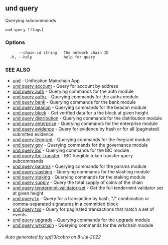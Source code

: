 ## und query

Querying subcommands

```
und query [flags]
```

### Options

```
      --chain-id string   The network chain ID
  -h, --help              help for query
```

### SEE ALSO

* [und](und.md)	 - Unification Mainchain App
* [und query account](und_query_account.md)	 - Query for account by address
* [und query auth](und_query_auth.md)	 - Querying commands for the auth module
* [und query authz](und_query_authz.md)	 - Querying commands for the authz module
* [und query bank](und_query_bank.md)	 - Querying commands for the bank module
* [und query beacon](und_query_beacon.md)	 - Querying commands for the beacon module
* [und query block](und_query_block.md)	 - Get verified data for a the block at given height
* [und query distribution](und_query_distribution.md)	 - Querying commands for the distribution module
* [und query enterprise](und_query_enterprise.md)	 - Querying commands for the enterprise module
* [und query evidence](und_query_evidence.md)	 - Query for evidence by hash or for all (paginated) submitted evidence
* [und query feegrant](und_query_feegrant.md)	 - Querying commands for the feegrant module
* [und query gov](und_query_gov.md)	 - Querying commands for the governance module
* [und query ibc](und_query_ibc.md)	 - Querying commands for the IBC module
* [und query ibc-transfer](und_query_ibc-transfer.md)	 - IBC fungible token transfer query subcommands
* [und query params](und_query_params.md)	 - Querying commands for the params module
* [und query slashing](und_query_slashing.md)	 - Querying commands for the slashing module
* [und query staking](und_query_staking.md)	 - Querying commands for the staking module
* [und query supply](und_query_supply.md)	 - Query the total supply of coins of the chain
* [und query tendermint-validator-set](und_query_tendermint-validator-set.md)	 - Get the full tendermint validator set at given height
* [und query tx](und_query_tx.md)	 - Query for a transaction by hash, "<addr>/<seq>" combination or comma-separated signatures in a committed block
* [und query txs](und_query_txs.md)	 - Query for paginated transactions that match a set of events
* [und query upgrade](und_query_upgrade.md)	 - Querying commands for the upgrade module
* [und query wrkchain](und_query_wrkchain.md)	 - Querying commands for the wrkchain module

###### Auto generated by spf13/cobra on 8-Jul-2022

